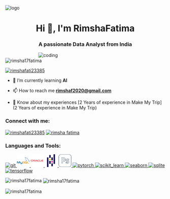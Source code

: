 ![logo](https://github.com/Rimsha17fatima/Rimsha17fatima/blob/main/first_page.png)
<h1 align="center">Hi 👋, I'm RimshaFatima</h1>
<h3 align="center">A passionate Data Analyst from India</h3>
<image align="right" alt="coding" width="400" src="https://camo.githubusercontent.com/3e38d30f04e42688871c3de0a94852b9ec3c3b767e3ec2f9740fb144e462c47f/68747470733a2f2f63646e2e6472696262626c652e636f6d2f75736572732f323730343431342f73637265656e73686f74732f373436363930332f6d656469612f62303861623537363331366264343538326665663138396634373163643965352e676966">


<p align="left"> <img src="https://komarev.com/ghpvc/?username=rimsha17fatima&label=Profile%20views&color=0e75b6&style=flat" alt="rimsha17fatima" /> </p>

<p align="left"> <a href="https://twitter.com/rimshafati23385" target="blank"><img src="https://img.shields.io/twitter/follow/rimshafati23385?logo=twitter&style=for-the-badge" alt="rimshafati23385" /></a> </p>

- 🌱 I’m currently learning **AI**

- 📫 How to reach me **rimshaf2020@gmail.com**

- 📄 Know about my experiences [2 Years of experience in Make My Trip](2 Years of experience in Make My Trip)

<h3 align="left">Connect with me:</h3>
<p align="left">
<a href="https://twitter.com/rimshafati23385" target="blank"><img align="center" src="https://raw.githubusercontent.com/rahuldkjain/github-profile-readme-generator/master/src/images/icons/Social/twitter.svg" alt="rimshafati23385" height="30" width="40" /></a>
<a href="https://linkedin.com/in/rimsha fatima" target="blank"><img align="center" src="https://raw.githubusercontent.com/rahuldkjain/github-profile-readme-generator/master/src/images/icons/Social/linked-in-alt.svg" alt="rimsha fatima" height="30" width="40" /></a>
</p>

<h3 align="left">Languages and Tools:</h3>
<p align="left"> <a href="https://git-scm.com/" target="_blank" rel="noreferrer"> <img src="https://www.vectorlogo.zone/logos/git-scm/git-scm-icon.svg" alt="git" width="40" height="40"/> </a> <a href="https://www.mysql.com/" target="_blank" rel="noreferrer"> <img src="https://raw.githubusercontent.com/devicons/devicon/master/icons/mysql/mysql-original-wordmark.svg" alt="mysql" width="40" height="40"/> </a> <a href="https://www.oracle.com/" target="_blank" rel="noreferrer"> <img src="https://raw.githubusercontent.com/devicons/devicon/master/icons/oracle/oracle-original.svg" alt="oracle" width="40" height="40"/> </a> <a href="https://pandas.pydata.org/" target="_blank" rel="noreferrer"> <img src="https://raw.githubusercontent.com/devicons/devicon/2ae2a900d2f041da66e950e4d48052658d850630/icons/pandas/pandas-original.svg" alt="pandas" width="40" height="40"/> </a> <a href="https://www.photoshop.com/en" target="_blank" rel="noreferrer"> <img src="https://raw.githubusercontent.com/devicons/devicon/master/icons/photoshop/photoshop-line.svg" alt="photoshop" width="40" height="40"/> </a> <a href="https://pytorch.org/" target="_blank" rel="noreferrer"> <img src="https://www.vectorlogo.zone/logos/pytorch/pytorch-icon.svg" alt="pytorch" width="40" height="40"/> </a> <a href="https://scikit-learn.org/" target="_blank" rel="noreferrer"> <img src="https://upload.wikimedia.org/wikipedia/commons/0/05/Scikit_learn_logo_small.svg" alt="scikit_learn" width="40" height="40"/> </a> <a href="https://seaborn.pydata.org/" target="_blank" rel="noreferrer"> <img src="https://seaborn.pydata.org/_images/logo-mark-lightbg.svg" alt="seaborn" width="40" height="40"/> </a> <a href="https://www.sqlite.org/" target="_blank" rel="noreferrer"> <img src="https://www.vectorlogo.zone/logos/sqlite/sqlite-icon.svg" alt="sqlite" width="40" height="40"/> </a> <a href="https://www.tensorflow.org" target="_blank" rel="noreferrer"> <img src="https://www.vectorlogo.zone/logos/tensorflow/tensorflow-icon.svg" alt="tensorflow" width="40" height="40"/> </a> </p>

<p><img align="left" src="https://github-readme-stats.vercel.app/api/top-langs?username=rimsha17fatima&show_icons=true&locale=en&layout=compact" alt="rimsha17fatima" /></p>

<p>&nbsp;<img align="center" src="https://github-readme-stats.vercel.app/api?username=rimsha17fatima&show_icons=true&locale=en" alt="rimsha17fatima" /></p>

<p><img align="center" src="https://github-readme-streak-stats.herokuapp.com/?user=rimsha17fatima&" alt="rimsha17fatima" /></p>


